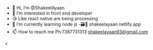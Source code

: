 - 👋 Hi, I’m @ShakeelAyaan
- 👀 I’m interested in front end developer 
- 😘 Like react native are being processing 
- 🌱 I’m currently learning node js
-🗃🔑 shakeelayaan.netlify.app
- 📫 How to reach me 
Ph:7387731313
shakeelayaan93@gmail.com

<
